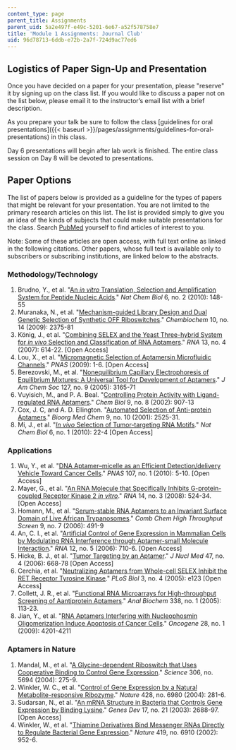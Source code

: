```yaml
---
content_type: page
parent_title: Assignments
parent_uid: 5a2e497f-e49c-5201-6e67-a52f578758e7
title: 'Module 1 Assignments: Journal Club'
uid: 96d78713-6ddb-e72b-2a7f-724d9ac77ed6
---
```


Logistics of Paper Sign-Up and Presentation
-------------------------------------------

Once you have decided on a paper for your presentation, please "reserve" it by signing up on the class list. If you would like to discuss a paper not on the list below, please email it to the instructor’s email list with a brief description.

As you prepare your talk be sure to follow the class [guidelines for oral presentations]({{< baseurl >}}/pages/assignments/guidelines-for-oral-presentations) in this class.

Day 6 presentations will begin after lab work is finished. The entire class session on Day 8 will be devoted to presentations.

Paper Options
-------------

The list of papers below is provided as a guideline for the types of papers that might be relevant for your presentation. You are not limited to the primary research articles on this list. The list is provided simply to give you an idea of the kinds of subjects that could make suitable presentations for the class. Search [PubMed](http://www.ncbi.nlm.nih.gov/PubMed/) yourself to find articles of interest to you.

Note: Some of these articles are open access, with full text online as linked in the following citations. Other papers, whose full text is available only to subscribers or subscribing institutions, are linked below to the abstracts.

### Methodology/Technology

1.  Brudno, Y., et al. "[An _in vitro_ Translation, Selection and Amplification System for Peptide Nucleic Acids](http://www.nature.com/nchembio/journal/v6/n2/abs/nchembio.280.html)." _Nat Chem Biol_ 6, no. 2 (2010): 148-55
2.  Muranaka, N., et al. "[Mechanism-guided Library Design and Dual Genetic Selection of Synthetic OFF Riboswitches](https://onlinelibrary.wiley.com/doi/full/10.1002/cbic.200900313)." _Chembiochem_ 10, no. 14 (2009): 2375-81
3.  König, J., et al. "[Combining SELEX and the Yeast Three-hybrid System for _in vivo_ Selection and Classification of RNA Aptamers](http://rnajournal.cshlp.org/content/13/4/614)." _RNA_ 13, no. 4 (2007): 614-22. \[Open Access\]
4.  Lou, X., et al. "[Micromagnetic Selection of Aptamersin Microfluidic Channels](http://www.pnas.org/content/106/9/2989)." _PNAS_ (2009): 1-6. \[Open Access\]
5.  Berezovski, M., et al. "[Nonequilibrium Capillary Electrophoresis of Equilibrium Mixtures: A Universal Tool for Development of Aptamers](http://pubs.acs.org/doi/abs/10.1021/ja042394q)." _J Am Chem Soc_ 127, no. 9 (2005): 3165-71
6.  Vuyisich, M., and P. A. Beal. "[Controlling Protein Activity with Ligand-regulated RNA Aptamers](http://www.cell.com/chemistry-biology/retrieve/pii/S1074552102001850)." _Chem Biol_ 9, no. 8 (2002): 907-13
7.  Cox, J. C, and A. D. Ellington. "[Automated Selection of Anti-protein Aptamers](http://dx.doi.org/10.1016/S0968-0896(01)00028-1)." _Bioorg Med Chem_ 9, no. 10 (2001): 2525-31.
8.  Mi, J., et al. "[_In vivo_ Selection of Tumor-targeting RNA Motifs](http://www.nature.com/nchembio/journal/v6/n1/abs/nchembio.277.html)." _Nat Chem Biol_ 6, no. 1 (2010): 22-4 \[Open Access\]

### Applications

1.  Wu, Y., et al. "[DNA Aptamer–micelle as an Efficient Detection/delivery Vehicle Toward Cancer Cells](http://www.pnas.org/content/107/1/5)." _PNAS_ 107, no. 1 (2010): 5-10. \[Open Access\]
2.  Mayer, G., et al. "[An RNA Molecule that Specifically Inhibits G-protein-coupled Receptor Kinase 2 _in vitro_](http://rnajournal.cshlp.org/content/14/3/524)." _RNA_ 14, no. 3 (2008): 524-34. \[Open Access\]
3.  Homann, M., et al. "[Serum-stable RNA Aptamers to an Invariant Surface Domain of Live African Trypanosomes](http://www.ncbi.nlm.nih.gov/pubmed/16925510)." _Comb Chem High Throughput Screen_ 9, no. 7 (2006): 491-9
4.  An, C. I., et al. "[Artificial Control of Gene Expression in Mammalian Cells by Modulating RNA Interference through Aptamer-small Molecule Interaction](http://rnajournal.cshlp.org/content/12/5/710)." _RNA_ 12, no. 5 (2006): 710-6. \[Open Access\]
5.  Hicke, B. J., et al. "[Tumor Targeting by an Aptamer](http://www.ncbi.nlm.nih.gov/pubmed/16595502)." _J Nucl Med_ 47, no. 4 (2006): 668-78 \[Open Access\]
6.  Cerchia, et al. "[Neutralizing Aptamers from Whole-cell SELEX Inhibit the RET Receptor Tyrosine Kinase](http://www.plosbiology.org/article/info:doi/10.1371/journal.pbio.0030123)." _PLoS Biol_ 3, no. 4 (2005): e123 \[Open Access\]
7.  Collett, J. R., et al. "[Functional RNA Microarrays for High-throughput Screening of Aantiprotein Aptamers](http://dx.doi.org/10.1016/j.ab.2004.11.027)." _Anal Biochem_ 338, no. 1 (2005): 113-23.
8.  Jian, Y., et al. "[RNA Aptamers Interfering with Nucleophosmin Oligomerization Induce Apoptosis of Cancer Cells](http://www.nature.com/onc/journal/v28/n47/abs/onc2009275a.html)." _Oncogene_ 28, no. 1 (2009): 4201-4211

### Aptamers in Nature

1.  Mandal, M., et al. "[A Glycine-dependent Riboswitch that Uses Cooperative Binding to Control Gene Expression](http://www.sciencemag.org/cgi/content/abstract/306/5694/275)." _Science_ 306, no. 5694 (2004): 275-9.
2.  Winkler, W. C., et al. "[Control of Gene Expression by a Natural Metabolite-responsive Ribozyme](http://dx.doi.org/10.1038/nature02362)." _Nature_ 428, no. 6980 (2004): 281-6.
3.  Sudarsan, N., et al. "[An mRNA Structure in Bacteria that Controls Gene Expression by Binding Lysine](http://genesdev.cshlp.org/content/17/21/2688)." _Genes Dev_ 17, no. 21 (2003): 2688-97. \[Open Access\]
4.  Winkler, W., et al. "[Thiamine Derivatives Bind Messenger RNAs Directly to Regulate Bacterial Gene Expression](http://genesdev.cshlp.org/content/17/21/2688)." _Nature_ 419, no. 6910 (2002): 952-6.